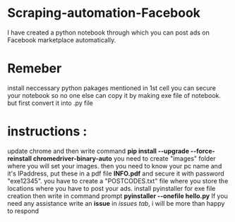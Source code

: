 # Scraping-automation-Facebook
I have created a python notebook through which you can post ads on Facebook marketplace automatically.
# Remeber
install neccessary python pakages mentioned in 1st cell
you can secure your notebook so no one else can copy it by making exe file of notebook. but first convert it into .py file 
# instructions :
update chrome and then write command **pip install --upgrade --force-reinstall chromedriver-binary-auto**
you need to create "images" folder where you will set your images.
then you need to know your pc name and it's IPaddress, put these in a pdf file **INFO.pdf** and secure it with password "exe12345".
you have to create a "POSTCODES.txt" file where you store the locations where you have to post your ads.
install pyinstaller for exe file creation then write in command prompt **pyinstaller --onefile hello.py**
If you need any assistance write an **issue** in _issues tab_, i will be more than happy to respond 
